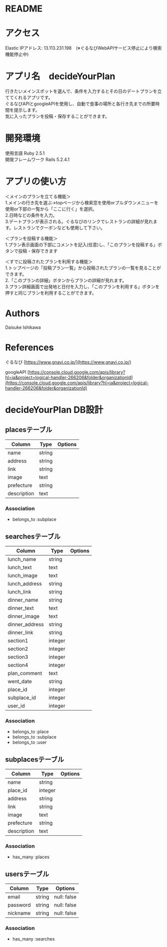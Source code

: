 # README

# アクセス
Elastic IPアドレス: 13.113.231.198　(※ぐるなびWebAPIサービス停止により検索機能停止中)

# アプリ名　decideYourPlan
行きたいメインスポットを選んで、条件を入力するとその日のデートプランを立ててくれるアプリです。  
ぐるなびAPIとgoogleAPIを使用し、自動で食事の場所と各行き先までの所要時間を提示します。  
気に入ったプランを投稿・保存することができます。

# 開発環境
使用言語  Ruby 2.5.1  
開発フレームワーク Rails 5.2.4.1

# アプリの使い方
＜メインのプランを立てる機能＞  
1.メインの行き先を選ぶ→topページから検索窓を使用orプルダウンメニューを使用or下部の一覧から「ここに行く」を選択。  
2.日時などの条件を入力。  
3.デートプランが表示される。ぐるなびのリンクでレストランの詳細が見れます。レストランでクーボンなども使用して下さい。  
  
＜プランを投稿する機能＞  
1.プラン表示画面の下部にコメントを記入(任意)し、「このプランを投稿する」ボタンで投稿・保存できます  
  
＜すでに投稿されたプランを利用する機能＞  
1.トップページの「投稿プラン一覧」から投稿されたプランの一覧を見ることができます。  
2.「このプランの詳細」ボタンからプランの詳細が見れます。  
3.プラン詳細画面で出発地と日付を入力し、「このプランを利用する」ボタンを押すと同じプランを利用することができます。


# Authors
Daisuke Ishikawa

# References
ぐるなび  [https://www.gnavi.co.jp/](https://www.gnavi.co.jp/)

googleAPI  [https://console.cloud.google.com/apis/library?hl=ja&project=logical-handler-266206&folder&organizationId](https://console.cloud.google.com/apis/library?hl=ja&project=logical-handler-266206&folder&organizationId)



# decideYourPlan DB設計
## placesテーブル
|Column|Type|Options|
|------|----|-------|
|name|string|
|address|string|
|link|string|
|image|text|
|prefecture|string|
|description|text|

### Association
- belongs_to :subplace


## searchesテーブル
|Column|Type|Options|
|------|----|-------|
|lunch_name|string|
|lunch_text|text|
|lunch_image|text|
|lunch_address|string|
|lunch_link|string|
|dinner_name|string|
|dinner_text|text|
|dinner_image|text|
|dinner_address|string|
|dinner_link|string|
|section1|integer|
|section2|integer|
|section3|integer|
|section4|integer|
|plan_comment|text|
|went_date|string|
|place_id|integer|
|subplace_id|integer|
|user_id|integer|

### Association
- belongs_to :place
- belongs_to :subplace
- belongs_to :user


## subplacesテーブル
|Column|Type|Options|
|------|----|-------|
|name|string|
|place_id|integer|
|address|string|
|link|string|
|image|text|
|prefecture|string|
|description|text|

### Association
- has_many :places


## usersテーブル
|Column|Type|Options|
|------|----|-------|
|email|string|null: false|
|password|string|null: false|
|nickname|string|null: false|

### Association
- has_many :searches

